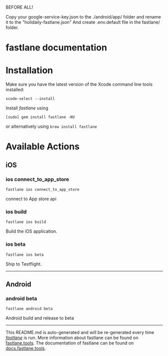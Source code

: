 BEFORE ALL!

Copy your google-service-key.json to the ./android/app/ folder and rename it to the "holidaily-fastlane.json"
And create .env.default file in the fastlane/ folder.

# fastlane documentation

# Installation

Make sure you have the latest version of the Xcode command line tools installed:

```
xcode-select --install
```

Install _fastlane_ using

```
[sudo] gem install fastlane -NV
```

or alternatively using `brew install fastlane`

# Available Actions

## iOS

### ios connect_to_app_store

```
fastlane ios connect_to_app_store
```

connect to App store api

### ios build

```
fastlane ios build
```

Build the iOS application.

### ios beta

```
fastlane ios beta
```

Ship to Testflight.

---

## Android

### android beta

```
fastlane android beta
```

Android build and release to beta

---

This README.md is auto-generated and will be re-generated every time [_fastlane_](https://fastlane.tools) is run.
More information about fastlane can be found on [fastlane.tools](https://fastlane.tools).
The documentation of fastlane can be found on [docs.fastlane.tools](https://docs.fastlane.tools).
